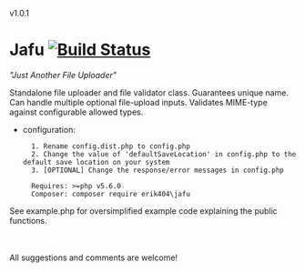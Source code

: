 v1.0.1
# Jafu [![Build Status](https://travis-ci.org/erik404/Jafu.svg?branch=v1.0.1)](https://travis-ci.org/erik404/Jafu)
*"Just Another File Uploader"*

Standalone file uploader and file validator class. Guarantees unique name. Can handle multiple optional file-upload inputs. Validates MIME-type against configurable allowed types.

* configuration: 
        
        1. Rename config.dist.php to config.php
        2. Change the value of 'defaultSaveLocation' in config.php to the default save location on your system
        3. [OPTIONAL] Change the response/error messages in config.php 
        
        Requires: >=php v5.6.0
        Composer: composer require erik404\jafu

See example.php for oversimplified example code explaining the public functions.


<br /><br />
All suggestions and comments are welcome!


